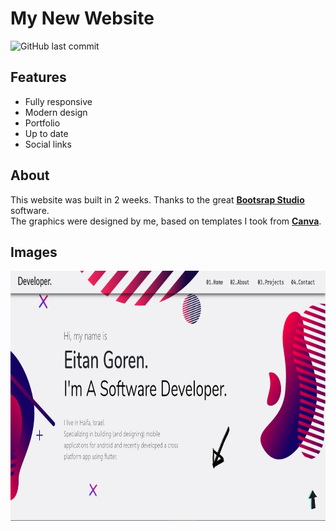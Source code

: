 # My New Website
![GitHub last commit](https://img.shields.io/github/last-commit/eitangoren/eitangoren.github.io)

## Features
- Fully responsive
- Modern design
- Portfolio
- Up to date
- Social links

## About

This website was built in 2 weeks.
Thanks to the great <a href="https://bootstrapstudio.io/"> <strong> Bootsrap Studio </strong> </a> software.<br>
The graphics were designed by me, based on templates I took from <a href="https://www.canva.com/"> <strong>Canva</strong></a>.<br>

## Images
<img src="/assets/img/website.jpg" width="850" height="400" >

